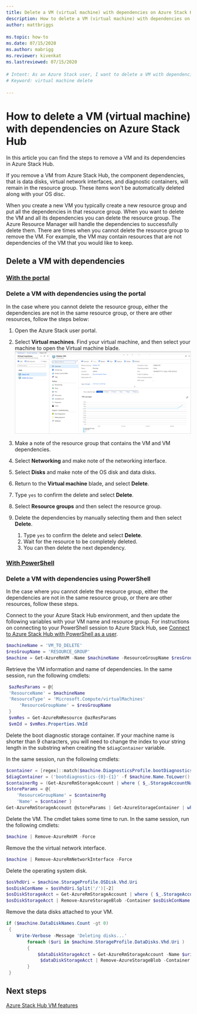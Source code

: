 ```yaml
---
title: Delete a VM (virtual machine) with dependencies on Azure Stack Hub 
description: How to delete a VM (virtual machine) with dependencies on Azure Stack Hub
author: mattbriggs

ms.topic: how-to
ms.date: 07/15/2020
ms.author: mabrigg
ms.reviewer: kivenkat
ms.lastreviewed: 07/15/2020

# Intent: As an Azure Stack user, I want to delete a VM with dependencies in Azure Stack Hub.
# Keyword: virtual machine delete

---
```


# How to delete a VM (virtual machine) with dependencies on Azure Stack Hub

In this article you can find the steps to remove a VM and its dependencies in Azure Stack Hub.

If you remove a VM from Azure Stack Hub, the component dependencies, that is data disks, virtual network interfaces, and diagnostic containers, will remain in the resource group. These items won't be automatically deleted along with your OS disc.

When you create a new VM you typically create a new resource group and put all the dependencies in that resource group. When you want to delete the VM and all its dependencies you can delete the resource group. The Azure Resource Manager will handle the dependencies to successfully delete them. There are times when you cannot delete the resource group to remove the VM. For example, the VM may contain resources that are not dependencies of the VM that you would like to keep.

## Delete a VM with dependencies

### [With the portal](#tab/portal)

### Delete a VM with dependencies using the portal

In the case where you cannot delete the resource group, either the dependencies are not in the same resource group, or there are other resources, follow the steps below:

1. Open the Azure Stack user portal.

2. Select **Virtual machines**. Find your virtual machine, and then select your machine to open the Virtual machine blade.  
![Delete VM with dependencies](./media/delete-vm/azure-stack-hub-delete-vm-portal.png)  

3. Make a note of the resource group that contains the VM and VM dependencies.

4. Select **Networking** and make note of the networking interface.

5. Select **Disks** and make note of the OS disk and data disks.

6. Return to the **Virtual machine** blade, and select **Delete**.

7. Type `yes` to confirm the delete and select **Delete**.

7. Select **Resource groups** and then select the resource group.

8. Delete the dependencies by manually selecting them and then select **Delete**.
    1. Type `yes` to confirm the delete and select **Delete**.
    2. Wait for the resource to be completely deleted.
    3. You can then delete the next dependency.

### [With PowerShell](#tab/ps)

### Delete a VM with dependencies using PowerShell

In the case where you cannot delete the resource group, either the dependencies are not in the same resource group, or there are other resources, follow these steps.

Connect to the your Azure Stack Hub environment, and then update the following variables with your VM name and resource group. For instructions on connecting to your PowerShell session to Azure Stack Hub, see [Connect to Azure Stack Hub with PowerShell as a user](azure-stack-powershell-configure-user.md).

```powershell
$machineName = 'VM_TO_DELETE'
$resGroupName = 'RESOURCE_GROUP'
$machine = Get-AzureRmVM -Name $machineName -ResourceGroupName $resGroupName
```

Retrieve the VM information and name of dependencies. In the same session, run the following cmdlets:

```powershell
 $azResParams = @{
 'ResourceName' = $machineName
 'ResourceType' = 'Microsoft.Compute/virtualMachines'
     'ResourceGroupName' = $resGroupName
 }
 $vmRes = Get-AzureRmResource @azResParams
 $vmId = $vmRes.Properties.VmId
```

Delete the boot diagnostic storage container. If your machine name is shorter than 9 characters, you will need to change the index to your string length in the substring when creating the `$diagContainer` variable. 

In the same session, run the following cmdlets:

```powershell
$container = [regex]::match($machine.DiagnosticsProfile.bootDiagnostics.storageUri, '^http[s]?://(.+?)\.').groups[1].value
$diagContainer = ('bootdiagnostics-{0}-{1}' -f $machine.Name.ToLower().Substring(0, 9), $vmId)
$containerRg = (Get-AzureRmStorageAccount | where { $_.StorageAccountName -eq $container }).ResourceGroupName
$storeParams = @{
    'ResourceGroupName' = $containerRg
    'Name' = $container }
Get-AzureRmStorageAccount @storeParams | Get-AzureStorageContainer | where { $_.Name-eq $diagContainer } | Remove-AzureStorageContainer -Force
```

Delete the VM. The cmdlet takes some time to run. In the same session, run the following cmdlets:

```powershell
$machine | Remove-AzureRmVM -Force
```

Remove the the virtual network interface.

```powershell
$machine | Remove-AzureRmNetworkInterface -Force
```

Delete the operating system disk.

```powershell
$osVhdUri = $machine.StorageProfile.OSDisk.Vhd.Uri
$osDiskConName = $osVhdUri.Split('/')[-2]
$osDiskStorageAcct = Get-AzureRmStorageAccount | where { $_.StorageAccountName -eq $osVhdUri.Split('/')[2].Split('.')[0] }
$osDiskStorageAcct | Remove-AzureStorageBlob -Container $osDiskConName -Blob $osVhdUri.Split('/')[-1]
```

Remove the data disks attached to your VM.

```powershell
if ($machine.DataDiskNames.Count -gt 0)
 {
    Write-Verbose -Message 'Deleting disks...'
        foreach ($uri in $machine.StorageProfile.DataDisks.Vhd.Uri )
        {
            $dataDiskStorageAcct = Get-AzureRmStorageAccount -Name $uri.Split('/')[2].Split('.')[0]
             $dataDiskStorageAcct | Remove-AzureStorageBlob -Container $uri.Split('/')[-2] -Blob $uri.Split('/')[-1] -ea Ignore
        }
 }
```

## Next steps

[Azure Stack Hub VM features](azure-stack-vm-considerations.md)